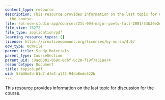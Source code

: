 ```yaml
---
content_type: resource
description: This resource provides information on the last topic for discussion for
  the course.
file: /ol-ocw-studio-app/courses/21l-004-major-poets-fall-2001/53b36e2d61c7dfe2a1f294db8edc622b_topic8.pdf
file_size: 76272
file_type: application/pdf
learning_resource_types: []
license: https://creativecommons.org/licenses/by-nc-sa/4.0/
ocw_type: OCWFile
parent_title: Study Materials
parent_type: CourseSection
parent_uid: c0ac6301-069c-8dbf-6c20-f19f7a51aa74
resourcetype: Document
title: topic8.pdf
uid: 53b36e2d-61c7-dfe2-a1f2-94db8edc622b
---
```

This resource provides information on the last topic for discussion for the course.